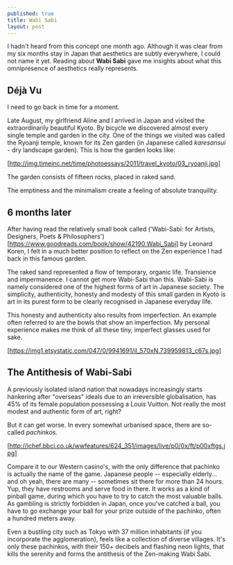 ```yaml
---
published: true
title: Wabi Sabi
layout: post
---
```

I hadn't heard from this concept one month ago. Although it was clear from my six months stay in Japan that aesthetics are subtly everywhere, I could not name it yet. Reading about **Wabi Sabi** gave me insights about what this omnipresence of aesthetics really represents.

## Déjà Vu 

I need to go back in time for a moment.

Late August, my girlfriend Aline and I arrived in Japan and visited the extraordinarily beautiful Kyoto. By bicycle we discovered almost every single temple and garden in the city. One of the things we visited was called the Ryoanji temple, known for its Zen garden (in Japanese called *karesansui* - dry landscape garden). This is how the garden looks like:

[http://img.timeinc.net/time/photoessays/2011/travel_kyoto/03_ryoanji.jpg]

The garden consists of fifteen rocks, placed in raked sand. 

The emptiness and the minimalism create a feeling of absolute tranquility. 








## 6 months later

After having read the relatively small book called ('Wabi-Sabi: for Artists, Designers, Poets & Philosophers')[https://www.goodreads.com/book/show/42190.Wabi_Sabi] by Leonard Koren, I felt in a much better position to reflect on the Zen experience I had back in this famous garden. 

The raked sand represented a flow of temporary, organic life. Transience and impermanence. I cannot get more Wabi-Sabi than this. Wabi-Sabi is namely considered one of the highest forms of art in Japanese society. The simplicity, authenticity, honesty and modesty of this small garden in Kyoto is art in its purest form to be clearly recognised in Japanese everyday life.

This honesty and authenticity also results from imperfection. An example often referred to are the bowls that show an imperfection. My personal experience makes me think of all these tiny, imperfect glasses used for sake. 

[https://img1.etsystatic.com/047/0/9941691/il_570xN.739959813_c67s.jpg]

## The Antithesis of Wabi-Sabi

A previously isolated island nation that nowadays increasingly starts hankering after "overseas" ideals due to an irreversible globalisation, has 45% of its female population possessing a Louis Vuitton. Not really the most modest and authentic form of art, right? 

But it can get worse. In every somewhat urbanised space, there are so-called *pachinkos*.

 [http://ichef.bbci.co.uk/wwfeatures/624_351/images/live/p0/0x/ft/p00xftgs.jpg]

Compare it to our Western casino's, with the only difference that pachinko is actually the name of the game. Japanese people -- especially elderly... and oh yeah, there are many -- sometimes sit there for more than 24 hours. Yup, they have restrooms and serve food in there. It works as a kind of pinball game, during which you have to try to catch the most valuable balls. As gambling is strictly forbidden in Japan, once you've catched a ball, you have to go exchange your ball for your prize outside of the pachinko, often a hundred meters away. 

Even a bustling city such as Tokyo with 37 million inhabitants (if you incorporate the agglomeration), feels like a collection of diverse villages. It's only these pachinkos, with their 150+ decibels and flashing neon lights, that kills the serenity and forms the antithesis of the Zen-making Wabi Sabi.


